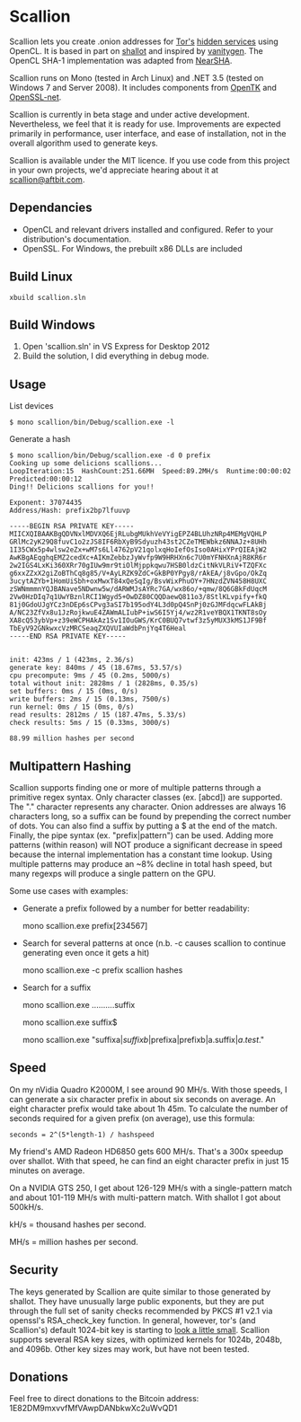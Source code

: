 Scallion
========
Scallion lets you create .onion addresses for [Tor's](https://www.torproject.org/) [hidden services](https://www.torproject.org/docs/hidden-services) using OpenCL. It is based in part on [shallot](https://github.com/katmagic/Shallot) and inspired by [vanitygen](https://github.com/samr7/vanitygen). The OpenCL SHA-1 implementation was adapted from [NearSHA](http://cr.yp.to/nearsha.html).

Scallion runs on Mono (tested in Arch Linux) and .NET 3.5 (tested on Windows 7 and Server 2008). It includes components from [OpenTK](http://www.opentk.com/) and [OpenSSL-net](http://openssl-net.sourceforge.net/).

Scallion is currently in beta stage and under active development. Nevertheless, we feel that it is ready for use. Improvements are expected primarily in performance, user interface, and ease of installation, not in the overall algorithm used to generate keys.

Scallion is available under the MIT licence. If you use code from this project in your own projects, we'd appreciate hearing about it at scallion@aftbit.com.

Dependancies
------------
- OpenCL and relevant drivers installed and configured. Refer to your distribution's documentation.
- OpenSSL. For Windows, the prebuilt x86 DLLs are included

Build Linux
-----------
    xbuild scallion.sln

Build Windows
-------------
1. Open 'scallion.sln' in VS Express for Desktop 2012
2. Build the solution, I did everything in debug mode.

Usage
-----
List devices

    $ mono scallion/bin/Debug/scallion.exe -l

Generate a hash

    $ mono scallion/bin/Debug/scallion.exe -d 0 prefix
    Cooking up some delicions scallions...
    LoopIteration:15  HashCount:251.66MH  Speed:89.2MH/s  Runtime:00:00:02  Predicted:00:00:12
    Ding!! Delicions scallions for you!!

    Exponent: 37074435
    Address/Hash: prefix2bp7lfuuvp

    -----BEGIN RSA PRIVATE KEY-----
    MIICXQIBAAKBgQDVNxlMDVXQ6EjRLubgMUkhVeVYigEPZ4BLUhzNRp4MEMgVQHLP
    GRlMc2yK29Q8fuvC1o2zJS8IF6RbXyB9Sdyuzh43st2CZeTMEWbkz6NNAJz+8UHh
    1I35CWx5p4wlsw2eZx+wM7s6Ll4762pV21qolxqHoIefOsIso0AHixYPrQIEAjW2
    AwKBgAEqghqEMZ2cedXc+AIKmZebbzJyWvfp9W9HRHXn6c7U0mYFNHXnAjR8KR6r
    2w2IGS4LxKi360XRr70gIUw9mr9tiOlMjppkqwu7HSB0ldzCitNkVLRiV+TZQFXc
    g6xxZZxX2giZoBThCq8g85/V+AyLRZK9ZdC+GkBP0YPgy8/rAkEA/j8vGpo/OkZq
    3ucytAZYb+1HomUiSbh+oxMwxT84xQeSqIg/BsvWixPhuOY+7HNzdZVN458H8UXC
    zSWNmmmnYQJBANave5NDwnw5w/dARWMJsAYRc7GA/wx86o/+qmw/8Q6GBkFdUqcM
    2Vw0HzDIq7q1UwYBznlRCI1Wgyd5+OwDZ80CQQDaewQ811o3/8StlKLvpify+fkQ
    81j0GdoUJgYCz3nDEp6sCPvg3aSI7b195odY4L3d0pQ4SnPj0zGJMFdqcwFLAkBj
    A/NC23ZfVx8u1JzRojkwuE4ZAWmALIubP+iwS6I5Yj4/wz2R1veYBQX1TKNT8sOy
    XA8cQ53ybVp+z39eWCPHAkAz1Sv1IOuGWS/KrC0BUQ7vtwf3z5yMUX3kMS1JF9Bf
    TbEyV92GNkwxcVzMRCSeaqZXQVUIaWdbPnjYq4T6Heal
    -----END RSA PRIVATE KEY-----


    init: 423ms / 1 (423ms, 2.36/s)
    generate key: 840ms / 45 (18.67ms, 53.57/s)
    cpu precompute: 9ms / 45 (0.2ms, 5000/s)
    total without init: 2828ms / 1 (2828ms, 0.35/s)
    set buffers: 0ms / 15 (0ms, 0/s)
    write buffers: 2ms / 15 (0.13ms, 7500/s)
    run kernel: 0ms / 15 (0ms, 0/s)
    read results: 2812ms / 15 (187.47ms, 5.33/s)
    check results: 5ms / 15 (0.33ms, 3000/s)

    88.99 million hashes per second

Multipattern Hashing
--------------------
Scallion supports finding one or more of multiple patterns through a primitive regex syntax. Only character classes (ex. [abcd]) are supported. The "." character represents any character. Onion addresses are always 16 characters long, so a suffix can be found by prepending the correct number of dots.  You can also find a suffix by putting a $ at the end of the match. Finally, the pipe syntax (ex. "prefix|pattern") can be used. Adding more patterns (within reason) will NOT produce a significant decrease in speed because the internal implementation has a constant time lookup. Using multiple patterns may produce an ~8% decline in total hash speed, but many regexps will produce a single pattern on the GPU.
 
Some use cases with examples:
- Generate a prefix followed by a number for better readability:
   
    mono scallion.exe prefix[234567]

- Search for several patterns at once (n.b. -c causes scallion to continue generating even once it gets a hit)
    
    mono scallion.exe -c prefix scallion hashes

- Search for a suffix
   
   mono scallion.exe ..........suffix
   
   mono scallion.exe suffix$
   
   mono scallion.exe "suffixa$|suffixb$|prefixa|prefixb|a.suffix$|a.test.$"


Speed
-----
On my nVidia Quadro K2000M, I see around 90 MH/s. With those speeds, I can generate a six character prefix in about six seconds on average. An eight character prefix would take about 1h 45m. To calculate the number of seconds required for a given prefix (on average), use this formula:

    seconds = 2^(5*length-1) / hashspeed 
 
My friend's AMD Radeon HD6850 gets 600 MH/s. That's a 300x speedup over shallot. With that speed, he can find an eight character prefix in just 15 minutes on average.

On a NVIDIA GTS 250, I get about 126-129 MH/s with a single-pattern match and about 101-119 MH/s with multi-pattern match.  With shallot I got about 500kH/s.

kH/s = thousand hashes per second.

MH/s = million hashes per second.

Security
--------
The keys generated by Scallion are quite similar to those generated by shallot. They have unusually large public exponents, but they are put through the full set of sanity checks recommended by PKCS #1 v2.1 via openssl's RSA_check_key function. In general, however, tor's (and Scallion's) default 1024-bit key is starting to [look a little small](https://lists.torproject.org/pipermail/tor-dev/2011-November/003033.html). Scallion supports several RSA key sizes, with optimized kernels for 1024b, 2048b, and 4096b. Other key sizes may work, but have not been tested.

Donations
---------
Feel free to direct donations to the Bitcoin address: 1E82DM9mxvvfMfVAwpDANbkwXc2uWvQD1

